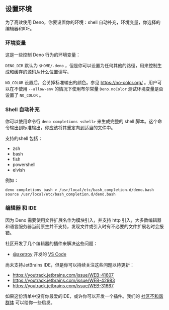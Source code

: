 ## 设置环境

为了高效使用 Deno，你要设置你的环境：shell 自动补充，环境变量，你选择的编辑器和IDE。

### 环境变量

这是一些控制 Deno 行为的环境变量：

`DENO_DIR` 默认为 `$HOME/.deno` ，但是你可以设置为任何其他的路径，用来控制生成和缓存的源码从什么位置读写。 

`NO_COLOR` 设置后，会关掉标准输出的颜色。参见 https://no-color.org/ 。用户可以在不使用 `--allow-env` 的情况下使用布尔常量 `Deno.noColor` 测试环境变量是否设置了 `NO_COLOR` 。

### Shell 自动补充

你可以使用命令行 `deno completions <shell>` 来生成完整的 shell 脚本。这个命令输出到标准输出，你应该将其重定向到适当的文件中。 

支持的shell 包括：

- zsh
- bash
- fish
- powershell
- elvish

例如：

```shell
deno completions bash > /usr/local/etc/bash_completion.d/deno.bash
source /usr/local/etc/bash_completion.d/deno.bash
```

### 编辑器 和 IDE

因为 Deno 需要使用文件扩展名作为模块引入，并支持 http 引入，大多数编辑器和语言服务器当前原生并不支持，发现文件或引入时有不必要的文件扩展名时会报错。 

社区开发了几个编辑器的插件来解决这些问题：

- [@axetroy](https://github.com/axetroy) 开发的 [VS Code](https://marketplace.visualstudio.com/items?itemName=axetroy.vscode-deno)

尚未支持JetBrains IDE，但是你可以持续关注这些问题以待更新：

- https://youtrack.jetbrains.com/issue/WEB-41607
- https://youtrack.jetbrains.com/issue/WEB-42983
- https://youtrack.jetbrains.com/issue/WEB-31667

如果这份清单中没有你最爱的IDE，或许你可以开发一个插件。我们的 [社区不和谐群体](https://discord.gg/TGMHGv6) 可以给你一些启发。
